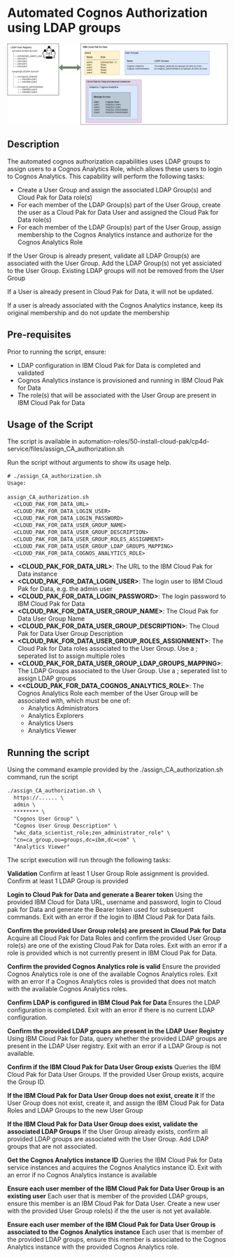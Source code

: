 # Automated Cognos Authorization using LDAP groups

![Authorization Overview](/images/cognos_authorization.png)

## Description
The automated cognos authorization capabilities uses LDAP groups to assign users to a Cognos Analytics Role, which allows these users to login to Cognos Analytics. This capability will perform the following tasks:
- Create a User Group and assign the associated LDAP Group(s) and Cloud Pak for Data role(s)
- For each member of the LDAP Group(s) part of the User Group, create the user as a Cloud Pak for Data User and assigned the Cloud Pak for Data role(s)
- For each member of the LDAP Group(s) part of the User Group, assign membership to the Cognos Analytics instance and authorize for the Cognos Analytics Role

If the User Group is already present, validate all LDAP Group(s) are associated with the User Group. Add the LDAP Group(s) not yet assiciated to the User Group. Existing LDAP groups will not be removed from the User Group

If a User is already present in Cloud Pak for Data, it will not be updated.

If a user is already associated with the Cognos Analytics instance, keep its original membership and do not update the membership

## Pre-requisites
Prior to running the script, ensure:
- LDAP configuration in IBM Cloud Pak for Data is completed and validated
- Cognos Analytics instance is provisioned and running in IBM Cloud Pak for Data
- The role(s) that will be associated with the User Group are present in IBM Cloud Pak for Data

## Usage of the Script
The script is available in automation-roles/50-install-cloud-pak/cp4d-service/files/assign_CA_authorization.sh

Run the script without arguments to show its usage help.
```
# ./assign_CA_authorization.sh                                                                               
Usage:

assign_CA_authorization.sh
  <CLOUD_PAK_FOR_DATA_URL>
  <CLOUD_PAK_FOR_DATA_LOGIN_USER>
  <CLOUD_PAK_FOR_DATA_LOGIN_PASSWORD>
  <CLOUD_PAK_FOR_DATA_USER_GROUP_NAME>
  <CLOUD_PAK_FOR_DATA_USER_GROUP_DESCRIPTION>
  <CLOUD_PAK_FOR_DATA_USER_GROUP_ROLES_ASSIGNMENT>
  <CLOUD_PAK_FOR_DATA_USER_GROUP_LDAP_GROUPS_MAPPING>
  <CLOUD_PAK_FOR_DATA_COGNOS_ANALYTICS_ROLE>
```

- **<CLOUD_PAK_FOR_DATA_URL>**: The URL to the IBM Cloud Pak for Data instance
- **<CLOUD_PAK_FOR_DATA_LOGIN_USER>**: The login user to IBM Cloud Pak for Data, e.g. the admin user
- **<CLOUD_PAK_FOR_DATA_LOGIN_PASSWORD>**: The login password to IBM Cloud Pak for Data
- **<CLOUD_PAK_FOR_DATA_USER_GROUP_NAME>**: The Cloud Pak for Data User Group Name
- **<CLOUD_PAK_FOR_DATA_USER_GROUP_DESCRIPTION>**: The Cloud Pak for Data User Group Description
- **<CLOUD_PAK_FOR_DATA_USER_GROUP_ROLES_ASSIGNMENT>**: The Cloud Pak for Data roles associated to the User Group. Use a ; seperated list to assign multiple roles
- **<CLOUD_PAK_FOR_DATA_USER_GROUP_LDAP_GROUPS_MAPPING>**: The LDAP Groups associated to the User Group. Use a ; seperated list to assign LDAP groups
- **<<CLOUD_PAK_FOR_DATA_COGNOS_ANALYTICS_ROLE>**: The Cognos Analytics Role each member of the User Group will be associated with, which must be one of:
  - Analytics Administrators
  - Analytics Explorers
  - Analytics Users
  - Analytics Viewer

## Running the script

Using the command example provided by the ./assign_CA_authorization.sh command, run the script
```
./assign_CA_authorization.sh \
  https://...... \
  admin \
  ******** \
  "Cognos User Group" \
  "Cognos User Group Description" \
  "wkc_data_scientist_role;zen_administrator_role" \
  "cn=ca_group,ou=groups,dc=ibm,dc=com" \
  "Analytics Viewer"
```
The script execution will run through the following tasks:

**Validation**
Confirm at least 1 User Group Role assignment is provided.
Confirm at least 1 LDAP Group is provided

**Login to Cloud Pak for Data and generate a Bearer token**
Using the provided IBM Cloud for Data URL, username and password, login to Cloud pak for Data and generate the Bearer token used for subsequent commands. Exit with an error if the login to IBM Cloud Pak for Data fails. 

**Confirm the provided User Group role(s) are present in Cloud Pak for Data**
Acquire all Cloud Pak for Data Roles and confirm the provided User Group role(s) are one of the existing Cloud Pak for Data roles. Exit with an error if a role is provided which is not currently present in IBM Cloud Pak for Data.

**Confirm the provided Cognos Analytics role is valid**
Ensure the provided Cognos Analytics role is one of the available Cognos Analytics roles. Exit with an error if a Cognos Analytics roles is provided that does not match with the available Cognos Analytics roles.

**Confirm LDAP is configured in IBM Cloud Pak for Data**
Ensures the LDAP configuration is completed. Exit with an error if there is no current LDAP configuration.

**Confirm the provided LDAP groups are present in the LDAP User Registry**
Using IBM Cloud Pak for Data, query whether the provided LDAP groups are present in the LDAP User registry. Exit with an error if a LDAP Group is not available.

**Confirm if the IBM Cloud Pak for Data User Group exists**
Queries the IBM Cloud Pak for Data User Groups. If the provided User Group exists, acquire the Group ID. 

**If the IBM Cloud Pak for Data User Group does not exist, create it**
If the User Group does not exist, create it, and assign the IBM Cloud Pak for Data Roles and LDAP Groups to the new User Group

**If the IBM Cloud Pak for Data User Group does exist, validate the associated LDAP Groups**
If the User Group already exists, confirm all provided LDAP groups are associated with the User Group. Add LDAP groups that are not associated.

**Get the Cognos Analytics instance ID**
Queries the IBM Cloud Pak for Data service instances and acquires the Cognos Analytics instance ID. Exit with an error if no Cognos Analytics instance is available

**Ensure each user member of the IBM Cloud Pak for Data User Group is an existing user**
Each user that is member of the provided LDAP groups, ensure this member is an IBM Cloud Pak for Data User. Create a new user with the provided User Group role(s) if the the user is not yet available. 

**Ensure each user member of the IBM Cloud Pak for Data User Group is associated to the Cognos Analytics instance**
Each user that is member of the provided LDAP groups, ensure this member is associated to the Cognos Analytics instance with the provided Cognos Analytics role.